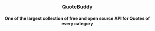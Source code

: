 <h3 align=center>QuoteBuddy</h3> 
<h4 align=center>One of the largest collection of free and open source API for Quotes of every category</h4> 
